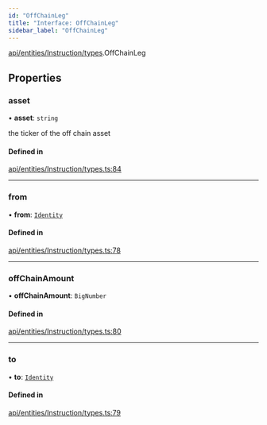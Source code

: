 ```yaml
---
id: "OffChainLeg"
title: "Interface: OffChainLeg"
sidebar_label: "OffChainLeg"
---
```


[api/entities/Instruction/types](../../../../../../modules/API/Entities/Instruction/Types/Types.md).OffChainLeg

## Properties

### asset

• **asset**: `string`

the ticker of the off chain asset

#### Defined in

[api/entities/Instruction/types.ts:84](https://github.com/PolymeshAssociation/polymesh-sdk/blob/995f17653/src/api/entities/Instruction/types.ts#L84)

___

### from

• **from**: [`Identity`](../../../../../../classes/API/Entities/Identity/Identity.md)

#### Defined in

[api/entities/Instruction/types.ts:78](https://github.com/PolymeshAssociation/polymesh-sdk/blob/995f17653/src/api/entities/Instruction/types.ts#L78)

___

### offChainAmount

• **offChainAmount**: `BigNumber`

#### Defined in

[api/entities/Instruction/types.ts:80](https://github.com/PolymeshAssociation/polymesh-sdk/blob/995f17653/src/api/entities/Instruction/types.ts#L80)

___

### to

• **to**: [`Identity`](../../../../../../classes/API/Entities/Identity/Identity.md)

#### Defined in

[api/entities/Instruction/types.ts:79](https://github.com/PolymeshAssociation/polymesh-sdk/blob/995f17653/src/api/entities/Instruction/types.ts#L79)
